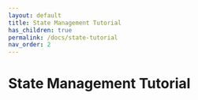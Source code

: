 ```yaml
---
layout: default
title: State Management Tutorial
has_children: true
permalink: /docs/state-tutorial
nav_order: 2
---
```


# State Management Tutorial